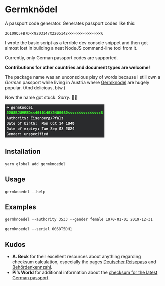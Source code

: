 # Germknödel

A passport code generator. Generates passport codes like this:

`26109Q5FB7D<<9203147X2205142<<<<<<<<<<<<<<<6`

I wrote the basic script as a terrible dev console snippet and then got almost lost in building a neat NodeJS command-line tool from it.

Currently, only German passport codes are supported. 

**Contributions for other countries and document types are welcome!**

The package name was an unconscious play of words because I still own a <i>Germ</i>an passport while living in Austria where [Germknödel](https://www.wikiwand.com/en/Germkn%C3%B6del) are hugely popular. (And delicious, btw.)

Now the name got stuck. _Sorry._ 🤷🏻‍

![](https://raw.githubusercontent.com/p3k/germknoedel/3ad71e9a421750a784a4e0d1bee41082241ed253/terminal.png)

## Installation

`yarn global add germknoedel`

## Usage

`germknoedel --help`

## Examples

`germknoedel --authority 3533 --gender female 1970-01-01 2019-12-31`

`germknoedel --serial 6068T5DH1`

## Kudos

* **A. Beck** for their excellent resources about anything regarding checksum calculation, especially the pages [Deutscher Reisepass](http://www.pruefziffernberechnung.de/R/Reisepass-DE.shtml) and [Behördenkennzahl](http://www.pruefziffernberechnung.de/Begleitdokumente/BKZ.shtml).
* **Pi’s World** for additional information about the [checksum for the latest German passport](https://pinetik.blogspot.com/2011/03/prufziffer-fur-neuen-reisepass.html).
